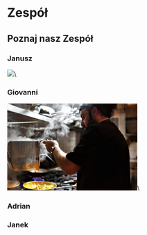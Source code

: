 # Zespół


## Poznaj nasz Zespół


### Janusz
<img src="img/benu-marinescu-e6ZOmEfNHLM-unsplash.jpg" width="300px">\

### Giovanni
<img src="img/rashid-khreiss-3fZGScw-WMQ-unsplash.jpg" width="300px">\

### Adrian


### Janek
